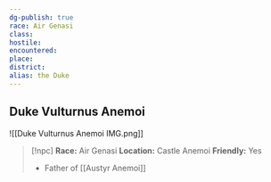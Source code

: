 ```yaml
---
dg-publish: true
race: Air Genasi
class:
hostile:
encountered:
place:
district:
alias: the Duke
---
```


## Duke Vulturnus Anemoi

![[Duke Vulturnus Anemoi IMG.png]]

>[!npc]
>**Race:** Air Genasi 
>**Location:** Castle Anemoi
>**Friendly:** Yes
>
> - Father of [[Austyr Anemoi]] 
